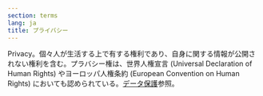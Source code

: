 ```yaml
---
section: terms
lang: ja
title: プライバシー
---
```


Privacy。個々人が生活する上で有する権利であり、自身に関する情報が公開されない権利を含む。プラバシー権は、世界人権宣言 (Universal Declaration of Human Rights) やヨーロッパ人権条約 (European Convention on Human Rights) においても認められている。[データ保護](../data-protection/)参照。

